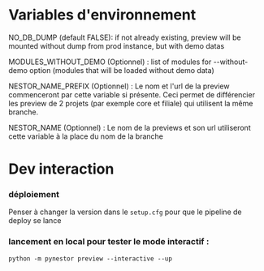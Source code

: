 # Variables d'environnement
NO_DB_DUMP (default FALSE):
if not already existing, preview will be mounted without dump from prod instance, but with demo datas

MODULES_WITHOUT_DEMO (Optionnel) :
list of modules for --without-demo option (modules that will be loaded without demo data)

NESTOR_NAME_PREFIX (Optionnel) :
Le nom et l'url de la preview commenceront par cette variable si présente. Ceci permet de différencier les preview de 2 projets (par exemple core et filiale) qui utilisent la même branche.

NESTOR_NAME (Optionnel) :
Le nom de la previews et son url utiliseront cette variable à la place du nom de la branche

# Dev interaction

### déploiement
Penser à changer la version dans le `setup.cfg` pour que le pipeline de deploy se lance
### lancement en local pour tester le mode interactif :
`python -m pynestor preview --interactive --up`
